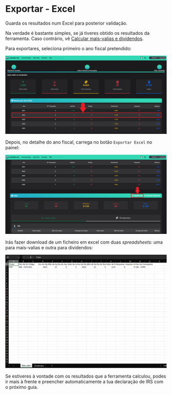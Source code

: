 # Exportar - Excel

Guarda os resultados num Excel para posterior validação.

Na verdade é bastante simples, se já tiveres obtido os resultados da ferramenta. Caso contrário, vê [Calcular mais-valias e dividendos](/docs/como-utilizar/calcular-mais-valias).

Para exportares, seleciona primeiro o ano fiscal pretendido:

![step](../../static/img/funcionalidades/01/step1.png)

Depois, no detalhe do ano fiscal, carrega no botão `Exportar Excel` no painel:

![step](../../static/img/funcionalidades/01/step2.png)

Irás fazer download de um ficheiro em excel com duas _spreadsheets_: uma para mais-valias e outra para dividendos:

![step](../../static/img/funcionalidades/01/step3.png)

Se estiveres à vontade com os resultados que a ferramenta calculou, podes ir mais à frente e preencher automaticamente a tua declaração de IRS com o próximo guia.